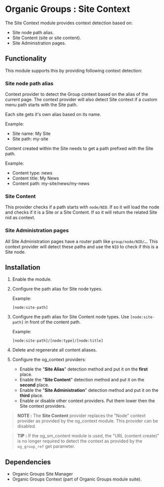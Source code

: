 # Organic Groups : Site Context
The Site Context module provides context detection based on:
* Site node path alias.
* Site Content (site or site content).
* Site Administration pages.


## Functionality
This module supports this by providing following context detection:

### Site node path alias
Context provider to detect the Group context based on the alias of the current
page. The context provider will also detect Site context if a custom menu path
starts with the Site path.

Each site gets it's own alias based on its name.

Example:
* Site name: My Site
* Site path: my-site

Content created within the Site needs to get a path prefixed with the Site path.

Example:
* Content type: news
* Content title: My News
* Content path: my-site/news/my-news


### Site Content
This provider checks if a path starts with `node/NID`. If so it will load the
node and checks if it is a Site or a Site Content. If so it will return the
related Site nid as context.


### Site Administration pages
All Site Administration pages have a router path like `group/node/NID/…`. This
context provider will detect these paths and use the `NID` to check if this is a
Site node.



## Installation
1. Enable the module.
2. Configure the path alias for Site node types.

   Example:

   ```
   [node:site-path]
   ```

3. Configure the path alias for Site Content node types. Use `[node:site-path]` in
   front of the content path.

   Example:

   ```
   [node:site-path]/[node:type]/[node:title]
   ```

4. Delete and regenerate all content aliases.

5. Configure the og_context providers:
   * Enable the "**Site Alias**" detection method and put it on the **first**
     place.
   * Enable the "**Site Content**" detection method and put it on the **second**
     place.
   * Enable the "**Site Administration**" detection method and put it on the
     **third** place.
   * Enable or disable other context providers. Put them lower then the Site
     context providers.

> **NOTE :**
> The **Site Content** provider replaces the "Node" context provider as provided
> by the og_context module. This provider can be disabled.

> **TIP :**
> If the og_sm_content module is used, the "URL (content create)" is no longer
> required to detect the context as provided by the `og_group_ref` get
> parameter.



## Dependencies
* Organic Groups Site Manager
* Organic Groups Context (part of Organic Groups module suite).
